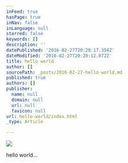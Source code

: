 ```yaml
---
inFeed: true
hasPage: true
inNav: false
inLanguage: null
starred: false
keywords: []
description: ''
datePublished: '2016-02-27T20:28:17.354Z'
dateModified: '2016-02-27T20:28:12.072Z'
title: hello world
author: []
sourcePath: _posts/2016-02-27-hello-world.md
published: true
authors: []
publisher:
  name: null
  domain: null
  url: null
  favicon: null
url: hello-world/index.html
_type: Article

---
```

![](https://the-grid-user-content.s3-us-west-2.amazonaws.com/6eab43b1-eec2-4493-beee-99530abce5ef.jpg)

hello world...